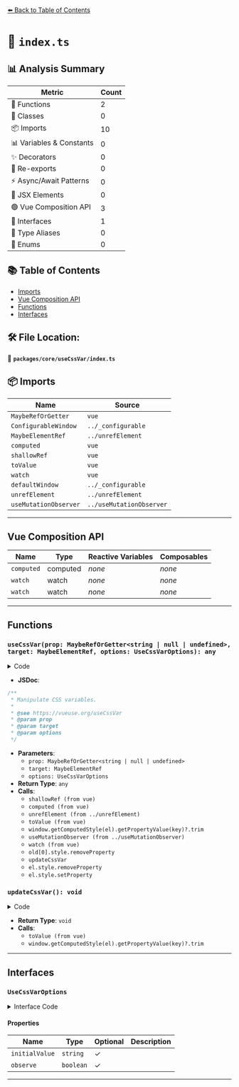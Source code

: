 [⬅️ Back to Table of Contents](../../../index.md)

# 📄 `index.ts`

## 📊 Analysis Summary

| Metric | Count |
|--------|-------|
| 🔧 Functions | 2 |
| 🧱 Classes | 0 |
| 📦 Imports | 10 |
| 📊 Variables & Constants | 0 |
| ✨ Decorators | 0 |
| 🔄 Re-exports | 0 |
| ⚡ Async/Await Patterns | 0 |
| 💠 JSX Elements | 0 |
| 🟢 Vue Composition API | 3 |
| 📐 Interfaces | 1 |
| 📑 Type Aliases | 0 |
| 🎯 Enums | 0 |

## 📚 Table of Contents

- [Imports](#imports)
- [Vue Composition API](#vue-composition-api)
- [Functions](#functions)
- [Interfaces](#interfaces)

## 🛠️ File Location:
📂 **`packages/core/useCssVar/index.ts`**

## 📦 Imports

| Name | Source |
|------|--------|
| `MaybeRefOrGetter` | `vue` |
| `ConfigurableWindow` | `../_configurable` |
| `MaybeElementRef` | `../unrefElement` |
| `computed` | `vue` |
| `shallowRef` | `vue` |
| `toValue` | `vue` |
| `watch` | `vue` |
| `defaultWindow` | `../_configurable` |
| `unrefElement` | `../unrefElement` |
| `useMutationObserver` | `../useMutationObserver` |


---

## Vue Composition API

| Name | Type | Reactive Variables | Composables |
|------|------|-------------------|-------------|
| `computed` | computed | *none* | *none* |
| `watch` | watch | *none* | *none* |
| `watch` | watch | *none* | *none* |


---

## Functions

### `useCssVar(prop: MaybeRefOrGetter<string | null | undefined>, target: MaybeElementRef, options: UseCssVarOptions): any`

<details><summary>Code</summary>

```ts
export function useCssVar(
  prop: MaybeRefOrGetter<string | null | undefined>,
  target?: MaybeElementRef,
  options: UseCssVarOptions = {},
) {
  const { window = defaultWindow, initialValue, observe = false } = options
  const variable = shallowRef(initialValue)
  const elRef = computed(() => unrefElement(target) || window?.document?.documentElement)

  function updateCssVar() {
    const key = toValue(prop)
    const el = toValue(elRef)
    if (el && window && key) {
      const value = window.getComputedStyle(el).getPropertyValue(key)?.trim()
      variable.value = value || variable.value || initialValue
    }
  }

  if (observe) {
    useMutationObserver(elRef, updateCssVar, {
      attributeFilter: ['style', 'class'],
      window,
    })
  }

  watch(
    [elRef, () => toValue(prop)],
    (_, old) => {
      if (old[0] && old[1])
        old[0].style.removeProperty(old[1])
      updateCssVar()
    },
    { immediate: true },
  )

  watch(
    [variable, elRef],
    ([val, el]) => {
      const raw_prop = toValue(prop)
      if (el?.style && raw_prop) {
        if (val == null)
          el.style.removeProperty(raw_prop)
        else
          el.style.setProperty(raw_prop, val)
      }
    },
    { immediate: true },
  )

  return variable
}
```
</details>

- **JSDoc**:
```ts
/**
 * Manipulate CSS variables.
 *
 * @see https://vueuse.org/useCssVar
 * @param prop
 * @param target
 * @param options
 */
```

- **Parameters**:
  - `prop: MaybeRefOrGetter<string | null | undefined>`
  - `target: MaybeElementRef`
  - `options: UseCssVarOptions`
- **Return Type**: `any`
- **Calls**:
  - `shallowRef (from vue)`
  - `computed (from vue)`
  - `unrefElement (from ../unrefElement)`
  - `toValue (from vue)`
  - `window.getComputedStyle(el).getPropertyValue(key)?.trim`
  - `useMutationObserver (from ../useMutationObserver)`
  - `watch (from vue)`
  - `old[0].style.removeProperty`
  - `updateCssVar`
  - `el.style.removeProperty`
  - `el.style.setProperty`
### `updateCssVar(): void`

<details><summary>Code</summary>

```ts
function updateCssVar() {
    const key = toValue(prop)
    const el = toValue(elRef)
    if (el && window && key) {
      const value = window.getComputedStyle(el).getPropertyValue(key)?.trim()
      variable.value = value || variable.value || initialValue
    }
  }
```
</details>

- **Return Type**: `void`
- **Calls**:
  - `toValue (from vue)`
  - `window.getComputedStyle(el).getPropertyValue(key)?.trim`

---

## Interfaces

### `UseCssVarOptions`

<details><summary>Interface Code</summary>

```ts
export interface UseCssVarOptions extends ConfigurableWindow {
  initialValue?: string
  /**
   * Use MutationObserver to monitor variable changes
   * @default false
   */
  observe?: boolean
}
```
</details>

#### Properties

| Name | Type | Optional | Description |
|------|------|----------|-------------|
| `initialValue` | `string` | ✓ |  |
| `observe` | `boolean` | ✓ |  |


---